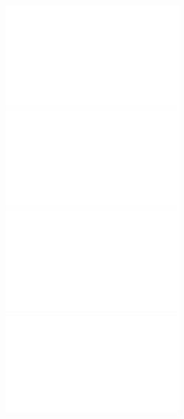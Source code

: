 
<p align='center'>
   <img src="https://raw.githubusercontent.com/MrAlexeiMK/github-stats/master/generated/overview.svg#gh-dark-mode-only" width="400"></img>  
   <img src="https://raw.githubusercontent.com/MrAlexeiMK/github-stats/master/generated/overview.svg#gh-light-mode-only" width="400"></img>  
   <img src="https://raw.githubusercontent.com/MrAlexeiMK/github-stats/master/generated/languages.svg#gh-dark-mode-only" width="400"></img>  
   <img src="https://raw.githubusercontent.com/MrAlexeiMK/github-stats/master/generated/languages.svg#gh-light-mode-only" width="400"></img> 
</p>
